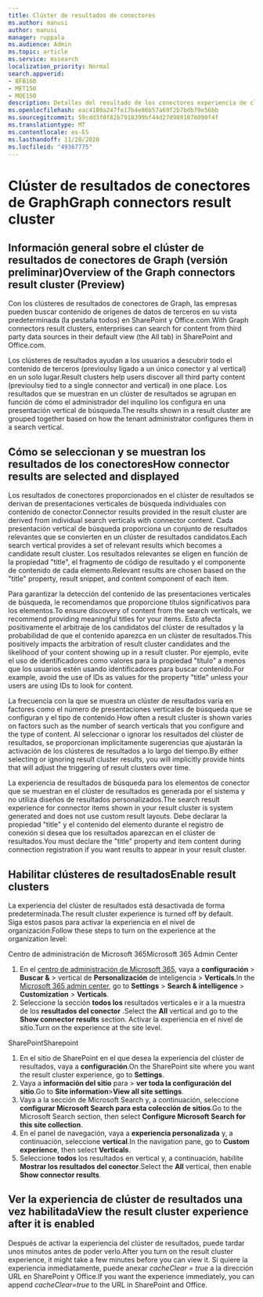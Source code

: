 ```yaml
---
title: Clúster de resultados de conectores
ms.author: manusi
author: manusi
manager: ruppala
ms.audience: Admin
ms.topic: article
ms.service: mssearch
localization_priority: Normal
search.appverid:
- BFB160
- MET150
- MOE150
description: Detalles del resultado de los conectores experiencia de clúster
ms.openlocfilehash: eac4180a247fe17b4e86b57a69f2b7bdb79e56bb
ms.sourcegitcommit: 59cdd3f0f82b7918399bf44d27d9891076090f4f
ms.translationtype: MT
ms.contentlocale: es-ES
ms.lasthandoff: 11/20/2020
ms.locfileid: "49367775"
---
```

# <a name="graph-connectors-result-cluster"></a><span data-ttu-id="c5792-103">Clúster de resultados de conectores de Graph</span><span class="sxs-lookup"><span data-stu-id="c5792-103">Graph connectors result cluster</span></span>

## <a name="overview-of-the-graph-connectors-result-cluster-preview"></a><span data-ttu-id="c5792-104">Información general sobre el clúster de resultados de conectores de Graph (versión preliminar)</span><span class="sxs-lookup"><span data-stu-id="c5792-104">Overview of the Graph connectors result cluster (Preview)</span></span>  

 <span data-ttu-id="c5792-105">Con los clústeres de resultados de conectores de Graph, las empresas pueden buscar contenido de orígenes de datos de terceros en su vista predeterminada (la pestaña todos) en SharePoint y Office.com.</span><span class="sxs-lookup"><span data-stu-id="c5792-105">With Graph connectors result clusters, enterprises can search for content from third party data sources in their default view (the All tab) in SharePoint and Office.com.</span></span>

<span data-ttu-id="c5792-106">Los clústeres de resultados ayudan a los usuarios a descubrir todo el contenido de terceros (previoulsy ligado a un único conector y al vertical) en un solo lugar.</span><span class="sxs-lookup"><span data-stu-id="c5792-106">Result clusters help users discover all third party content (previoulsy tied to a single connector and vertical) in one place.</span></span> <span data-ttu-id="c5792-107">Los resultados que se muestran en un clúster de resultados se agrupan en función de cómo el administrador del inquilino los configura en una presentación vertical de búsqueda.</span><span class="sxs-lookup"><span data-stu-id="c5792-107">The results shown in a result cluster are grouped together based on how the tenant administrator configures them in a search vertical.</span></span>  

## <a name="how-connector-results-are-selected-and-displayed"></a><span data-ttu-id="c5792-108">Cómo se seleccionan y se muestran los resultados de los conectores</span><span class="sxs-lookup"><span data-stu-id="c5792-108">How connector results are selected and displayed</span></span>

<span data-ttu-id="c5792-109">Los resultados de conectores proporcionados en el clúster de resultados se derivan de presentaciones verticales de búsqueda individuales con contenido de conector.</span><span class="sxs-lookup"><span data-stu-id="c5792-109">Connector results provided in the result cluster are derived from individual search verticals with connector content.</span></span> <span data-ttu-id="c5792-110">Cada presentación vertical de búsqueda proporciona un conjunto de resultados relevantes que se convierten en un clúster de resultados candidatos.</span><span class="sxs-lookup"><span data-stu-id="c5792-110">Each search vertical provides a set of relevant results which becomes a candidate result cluster.</span></span> <span data-ttu-id="c5792-111">Los resultados relevantes se eligen en función de la propiedad "title", el fragmento de código de resultado y el componente de contenido de cada elemento.</span><span class="sxs-lookup"><span data-stu-id="c5792-111">Relevant results are chosen based on the "title" property, result snippet, and content component of each item.</span></span>

<span data-ttu-id="c5792-112">Para garantizar la detección del contenido de las presentaciones verticales de búsqueda, le recomendamos que proporcione títulos significativos para los elementos.</span><span class="sxs-lookup"><span data-stu-id="c5792-112">To ensure discovery of content from the search verticals, we recommend providing meaningful titles for your items.</span></span> <span data-ttu-id="c5792-113">Esto afecta positivamente el arbitraje de los candidatos del clúster de resultados y la probabilidad de que el contenido aparezca en un clúster de resultados.</span><span class="sxs-lookup"><span data-stu-id="c5792-113">This positively impacts the arbitration of result cluster candidates and the likelihood of your content showing up in a result cluster.</span></span> <span data-ttu-id="c5792-114">Por ejemplo, evite el uso de identificadores como valores para la propiedad "título" a menos que los usuarios estén usando identificadores para buscar contenido.</span><span class="sxs-lookup"><span data-stu-id="c5792-114">For example, avoid the use of IDs as values for the property "title" unless your users are using IDs to look for content.</span></span>

<span data-ttu-id="c5792-115">La frecuencia con la que se muestra un clúster de resultados varía en factores como el número de presentaciones verticales de búsqueda que se configuran y el tipo de contenido.</span><span class="sxs-lookup"><span data-stu-id="c5792-115">How often a result cluster is shown varies on factors such as the number of search verticals that you configure and the type of content.</span></span> <span data-ttu-id="c5792-116">Al seleccionar o ignorar los resultados del clúster de resultados, se proporcionan implícitamente sugerencias que ajustarán la activación de los clústeres de resultados a lo largo del tiempo.</span><span class="sxs-lookup"><span data-stu-id="c5792-116">By either selecting or ignoring result cluster results, you will implicitly provide hints that will adjust the triggering of result clusters over time.</span></span>

<span data-ttu-id="c5792-117">La experiencia de resultados de búsqueda para los elementos de conector que se muestran en el clúster de resultados es generada por el sistema y no utiliza diseños de resultados personalizados.</span><span class="sxs-lookup"><span data-stu-id="c5792-117">The search result experience for connector items shown in your result cluster is system generated and does not use custom result layouts.</span></span> <span data-ttu-id="c5792-118">Debe declarar la propiedad "title" y el contenido del elemento durante el registro de conexión si desea que los resultados aparezcan en el clúster de resultados.</span><span class="sxs-lookup"><span data-stu-id="c5792-118">You must declare the "title" property and item content during connection registration if you want results to appear in your result cluster.</span></span>

## <a name="enable-result-clusters"></a><span data-ttu-id="c5792-119">Habilitar clústeres de resultados</span><span class="sxs-lookup"><span data-stu-id="c5792-119">Enable result clusters</span></span>
  
<span data-ttu-id="c5792-120">La experiencia del clúster de resultados está desactivada de forma predeterminada.</span><span class="sxs-lookup"><span data-stu-id="c5792-120">The result cluster experience is turned off by default.</span></span>  
<span data-ttu-id="c5792-121">Siga estos pasos para activar la experiencia en el nivel de organización:</span><span class="sxs-lookup"><span data-stu-id="c5792-121">Follow these steps to turn on the experience at the organization level:</span></span>

<span data-ttu-id="c5792-122">Centro de administración de Microsoft 365</span><span class="sxs-lookup"><span data-stu-id="c5792-122">Microsoft 365 Admin Center</span></span>

1. <span data-ttu-id="c5792-123">En el [centro de administración de Microsoft 365](https://admin.microsoft.com/), vaya a **configuración**  >  **Buscar &**  >  vertical de **Personalización** de inteligencia  >  **Verticals**.</span><span class="sxs-lookup"><span data-stu-id="c5792-123">In the [Microsoft 365 admin center](https://admin.microsoft.com/), go to **Settings** > **Search & intelligence** > **Customization** > **Verticals**.</span></span>  
2. <span data-ttu-id="c5792-124">Seleccione la sección **todos los** resultados verticales e ir a la muestra de los **resultados del conector** .</span><span class="sxs-lookup"><span data-stu-id="c5792-124">Select  the **All** vertical and go to the **Show connector results** section.</span></span> <span data-ttu-id="c5792-125">Activar la experiencia en el nivel de sitio.</span><span class="sxs-lookup"><span data-stu-id="c5792-125">Turn on the experience at the site level.</span></span>

<span data-ttu-id="c5792-126">SharePoint</span><span class="sxs-lookup"><span data-stu-id="c5792-126">Sharepoint</span></span>

1. <span data-ttu-id="c5792-127">En el sitio de SharePoint en el que desea la experiencia del clúster de resultados, vaya a **configuración**.</span><span class="sxs-lookup"><span data-stu-id="c5792-127">On the SharePoint site where you want the result cluster experience, go to **Settings**.</span></span>
2. <span data-ttu-id="c5792-128">Vaya a **información del sitio** para > **ver toda la configuración del sitio**.</span><span class="sxs-lookup"><span data-stu-id="c5792-128">Go to **Site information**>**View all site settings**.</span></span>
3. <span data-ttu-id="c5792-129">Vaya a la sección de Microsoft Search y, a continuación, seleccione **configurar Microsoft Search para esta colección de sitios**.</span><span class="sxs-lookup"><span data-stu-id="c5792-129">Go to the Microsoft Search section, then select **Configure Microsoft Search for this site collection**.</span></span>
4. <span data-ttu-id="c5792-130">En el panel de navegación, vaya a **experiencia personalizada** y, a continuación, seleccione **vertical**.</span><span class="sxs-lookup"><span data-stu-id="c5792-130">In the navigation pane, go to **Custom experience**, then select **Verticals**.</span></span>
5. <span data-ttu-id="c5792-131">Seleccione **todos** los resultados en vertical y, a continuación, habilite **Mostrar los resultados del conector**.</span><span class="sxs-lookup"><span data-stu-id="c5792-131">Select the **All** vertical, then enable **Show connector results**.</span></span>

## <a name="view-the-result-cluster-experience-after-it-is-enabled"></a><span data-ttu-id="c5792-132">Ver la experiencia de clúster de resultados una vez habilitada</span><span class="sxs-lookup"><span data-stu-id="c5792-132">View the result cluster experience after it is enabled</span></span>

<span data-ttu-id="c5792-133">Después de activar la experiencia del clúster de resultados, puede tardar unos minutos antes de poder verlo.</span><span class="sxs-lookup"><span data-stu-id="c5792-133">After you turn on the result cluster experience, it might take a few minutes before you can view it.</span></span> <span data-ttu-id="c5792-134">Si quiere la experiencia inmediatamente, puede anexar *cacheClear = true* a la dirección URL en SharePoint y Office.</span><span class="sxs-lookup"><span data-stu-id="c5792-134">If you want the experience immediately, you can append *cacheClear=true* to the URL in SharePoint and Office.</span></span>
